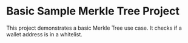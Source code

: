 # Basic Sample Merkle Tree Project

This project demonstrates a basic Merkle Tree use case. It checks if a wallet address is in a whitelist.


